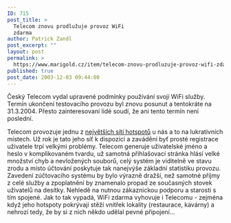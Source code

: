 ```yaml
---
ID: 715
post_title: >
  Telecom znovu prodlužuje provoz WiFi
  zdarma
author: Patrick Zandl
post_excerpt: ""
layout: post
permalink: >
  https://www.marigold.cz/item/telecom-znovu-prodluzuje-provoz-wifi-zdarma
published: true
post_date: 2003-12-03 09:44:00
---
```

<P>Český Telecom vydal upravené podmínky používání svojí WiFi služby. Termín ukončení testovacího provozu byl znovu posunut a tentokráte na 31.3.2004. Přesto zainteresovaní lidé soudí, že ani tento termín není poslední. </P>
<P>Telecom provozuje jednu z <A href="/hotspoty2.html?network=CTc">největších sítí hotspotů</A> u nás a to na lukrativních místech. Už rok je tato jeho síť k dispozici a zavádění byť prosté registrace uživatele trpí velkými problémy. Telecom generuje uživatelské jméno a heslo v komplikovaném tvardu, už samotná přihlašovací stránka hlásí velké množství chyb a nevložených souborů, celý systém je viditelně ve stavu zrodu a místo účtování poskytuje tak nanejvýše základní statistiku provozu. Zavedení zúčtovacího systému by bylo výrazně dražší, než samotné příjmy z celé služby a zpoplatnění by znamenalo propad ze současných stovek uživatelů na desítky. Nehledě na nutnou zákaznickou podporu a starosti s tím spojené. Jak to tak vypadá, WiFi zdarma vyhovuje i Telecomu - zejména když jeho hotspoty pokrývají stěží vnitřek lokality (restaurace, kavárny)&#160;a nehrozí tedy, že by si z nich někdo udělal pevné připojení...</P>